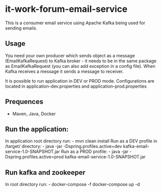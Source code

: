 # it-work-forum-email-service
This is a consumer email service using Apache Kafka being used for sending emails.

## Usage
You need your own producer which sends object as a message (EmailKafkaRequest) to Kafka broker - it needs to be in the same package as EmailKafkaRequest (you can also add exception in a config file).
When Kafka receives a message it sends a message to receiver.

It is possible to run application in DEV or PROD mode. Configurations are located in application-dev.properties and application-prod.properties

## Prequences
- Maven, Java, Docker

## Run the application:
In application root directory run:
    - mvn clean install
Run as a DEV profile in /target/ directory:
    - java -jar -Dspring.profiles.active=dev kafka-email-service-1.0-SNAPSHOT.jar
Run as a PROD profile:
    - java -jar -Dspring.profiles.active=prod kafka-email-service-1.0-SNAPSHOT.jar   

 
## Run kafka and zookeeper
In root directory run: 
    - docker-compose -f docker-compose up -d

